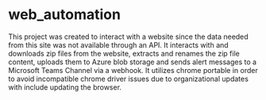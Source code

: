 # web_automation
This project was created to interact with a website since the data needed from this site was not available through an API.
It interacts with and downloads zip files from the website, extracts and renames the zip file content, uploads them to Azure blob storage and sends alert messages to a Microsoft Teams Channel via a webhook.
It utilizes chrome portable in order to avoid incompatible chrome driver issues due to organizational updates with include updating the browser.


